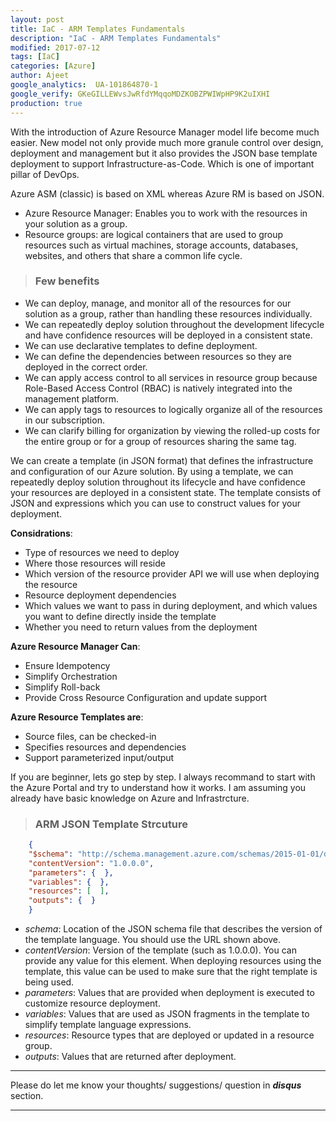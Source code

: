 ```yaml
---
layout: post
title: IaC - ARM Templates Fundamentals
description: "IaC - ARM Templates Fundamentals"
modified: 2017-07-12
tags: [IaC]
categories: [Azure]
author: Ajeet
google_analytics:  UA-101864870-1
google_verify: GKeGILLEWvsJwRfdYMqqoMDZKOBZPWIWpHP9K2uIXHI
production: true
---
```

With the introduction of Azure Resource Manager model life become much easier. New model not only provide much more granule control over design, deployment and management but it also provides the JSON base template deployment to support Infrastructure-as-Code. Which is one of important pillar of DevOps.

<!--more-->

Azure ASM  (classic) is based on XML whereas Azure RM is based on JSON. 

*  Azure Resource Manager: Enables you to work with the resources in your solution as a group. 
*  Resource groups: are logical containers that are used to group resources such as virtual machines, storage accounts, databases, websites, and others that share a common life cycle.

> ### Few benefits
*   We can deploy, manage, and monitor all of the resources for our solution as a group, rather than handling these resources individually.
*   We can repeatedly deploy solution throughout the development lifecycle and have confidence resources will be deployed in a consistent state. 
*   We can use declarative templates to define deployment.
*   We can define the dependencies between resources so they are deployed in the correct order.
*   We can apply access control to all services in resource group because Role-Based Access Control (RBAC) is natively integrated into the management platform.
*   We can apply tags to resources to logically organize all of the resources in our subscription.
*   We can clarify billing for organization by viewing the rolled-up costs for the entire group or for a group of resources sharing the same tag.

We can create a template (in JSON format) that defines the infrastructure and configuration of our Azure solution. By using a template, we can repeatedly deploy  solution throughout its lifecycle and have confidence your resources are deployed in a consistent state. 
The template consists of JSON and expressions which you can use to construct values for your deployment.

**Considrations**:
*   Type of resources we need to deploy
*   Where those resources will reside
*   Which version of the resource provider API we will use when deploying the resource
*   Resource deployment dependencies
*   Which values we want to pass in during deployment, and which values you want to define directly inside the template
*   Whether you need to return values from the deployment

**Azure Resource Manager Can**:	
*   Ensure Idempotency 
*   Simplify Orchestration
*   Simplify Roll-back
*   Provide Cross Resource Configuration and update support

**Azure Resource Templates are**:
*   Source files, can be checked-in
*   Specifies resources and dependencies
*   Support parameterized input/output

If you are beginner, lets go step by step. I always recommand to start with the Azure Portal and try to understand how it works. I am assuming you already have basic knowledge on Azure and Infrastrcture.
 
> ### ARM JSON Template Strcuture

```JSON
    {
    "$schema": "http://schema.management.azure.com/schemas/2015-01-01/deploymentTemplate.json#",
    "contentVersion": "1.0.0.0",
    "parameters": {  },
    "variables": {  },
    "resources": [  ],
    "outputs": {  }
    }
```
*   *schema*: Location of the JSON schema file that describes the version of the template language. You should use the URL shown above.
*  *contentVersion*: Version of the template (such as 1.0.0.0). You can provide any value for this element. When deploying resources using the template, this value can be used to make sure that the right template is being used.
*    *parameters*: Values that are provided when deployment is executed to customize resource deployment.
*   *variables*: Values that are used as JSON fragments in the template to simplify template language expressions.
*    *resources*: Resource types that are deployed or updated in a resource group.
*   *outputs*: Values that are returned after deployment.


---
Please do let me know your thoughts/ suggestions/ question in ***disqus*** section.

---